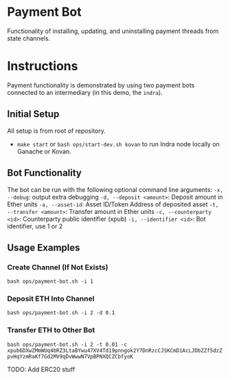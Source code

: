 # Payment Bot
Functionality of installing, updating, and uninstalling payment threads from state channels.

# Instructions
Payment functionality is demonstrated by using two payment bots connected to an intermediary (in this demo, the `indra`).

## Initial Setup
All setup is from root of repository.
* `make start` or `bash ops/start-dev.sh kovan` to run Indra node locally on Ganache or Kovan.

## Bot Functionality
The bot can be run with the following optional command line arguments:
`-x, --debug`: output extra debugging
`-d, --deposit <amount>`: Deposit amount in Ether units
`-a, --asset-id`: Asset ID/Token Address of deposited asset
`-t, --transfer <amount>`: Transfer amount in Ether units
`-c, --counterparty <id>`: Counterparty public identifier (xpub)
`-i, --identifier <id>`: Bot identifier, use 1 or 2

## Usage Examples
### Create Channel (If Not Exists)
`bash ops/payment-bot.sh -i 1`

### Deposit ETH Into Channel
`bash ops/payment-bot.sh -i 2 -d 0.1`

### Transfer ETH to Other Bot
`bash ops/payment-bot.sh -i 2 -t 0.01 -c xpub6DXwZMmWUq4bRZ3LtaBYwu47XV4Td19pnngok2Y7DnRzcCJSKCmD1AcLJDbZZf5dzZpvHqYzmRaKf7Gd2MV9qDvWwwN7VpBPNXQCZCbfyoK`

TODO: Add ERC20 stuff
